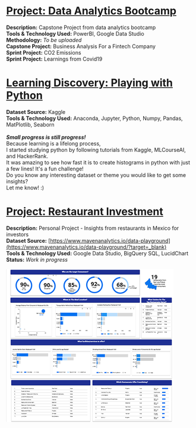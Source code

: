 # [Project: Data Analytics Bootcamp](#) <br>
**Description:** Capstone Project from data analytics bootcamp
<br>
**Tools & Technology Used:** PowerBI, Google Data Studio <br>
**Methodology:** *To be uploaded* <br>
**Capstone Project:** Business Analysis For a Fintech Company <br>
**Sprint Project:** CO2 Emissions <br>
**Sprint Project:** Learnings from Covid19 <br>
# [Learning Discovery: Playing with Python](#) <br>
**Dataset Source:** Kaggle <br>
**Tools & Technology Used:** Anaconda, Jupyter, Python, Numpy, Pandas, MatPlotlib, Seaborn <br> <br>
***Small progress is still progress!***<br> 
Because learning is a lifelong process, <br>
I started studying python by following tutorials from Kaggle, MLCourseAI, and HackerRank.<br>
It was amazing to see how fast it is to create histograms in python with just a few lines! It's a fun challenge! 
<br>Do you know any interesting dataset or theme you would like to get some insights? 
<br>Let me know! :)
<br>
# [Project: Restaurant Investment](#) <br>
**Description:** Personal Project - Insights from restaurants in Mexico for investors <br>
**Dataset Source:** [https://www.mavenanalytics.io/data-playground](https://www.mavenanalytics.io/data-playground/?target=_blank) <br>
**Tools & Technology Used:** Google Data Studio, BigQuery SQL, LucidChart
<br>
**Status:**
*Work in progress* <br> <br>
[![](https://github.com/karquiambao/Kar_Portfolio/blob/main/images/portfolio-project1.png?raw=true)](#)


